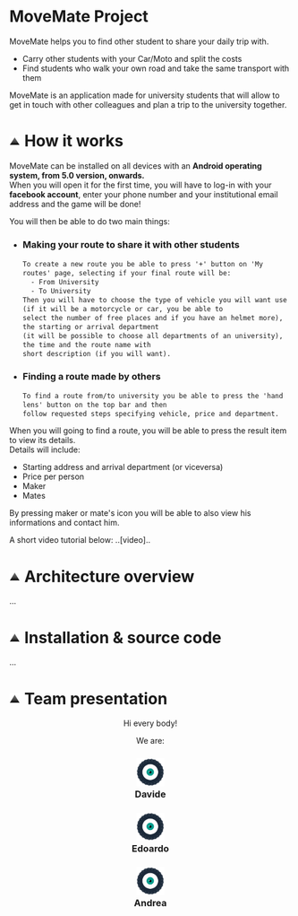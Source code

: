 <h1 id="project"> MoveMate Project </h1>

MoveMate helps you to find other student to share your daily trip with.
* Carry other students with your Car/Moto and split the costs
* Find students who walk your own road and take the same transport with them

MoveMate is an application made for university students that will allow to get in touch with other colleagues and plan a trip to the university together.
 
<h1 id="how-works"><a href="#menu"><img src="vector-icon.png" alt="su" width="20"></a> How it works </h1>

MoveMate can be installed on all devices with an **Android operating system, from 5.0 version, onwards.** <br>
When you will open it for the first time, you will have to log-in with your **facebook account**, enter your phone number and your institutional email address and the game will be done!

You will then be able to do two main things:
* ### Making your route to share it with other students
      To create a new route you be able to press '+' button on 'My routes' page, selecting if your final route will be:
        - From University
        - To University
      Then you will have to choose the type of vehicle you will want use (if it will be a motorcycle or car, you be able to
      select the number of free places and if you have an helmet more), the starting or arrival department 
      (it will be possible to choose all departments of an university), the time and the route name with 
      short description (if you will want).
* ### Finding a route made by others
      To find a route from/to university you be able to press the 'hand lens' button on the top bar and then 
      follow requested steps specifying vehicle, price and department.

When you will going to find a route, you will be able to press the result item to view its details. <br>
Details will include:
* Starting address and arrival department (or viceversa)
* Price per person
* Maker
* Mates

By pressing maker or mate's icon you will be able to also view his informations and contact him.

A short video tutorial below:
..[video]..

<h1 id="arch-view"><a href="#menu"><img src="vector-icon.png" alt="su" width="20"></a> Architecture overview </h1>
...

<h1 id="install-source"><a href="#menu"><img src="vector-icon.png" alt="su" width="20"></a> Installation &amp; source code </h1>
...
<h1 id="team"><a href="#menu"><img src="vector-icon.png" alt="su" width="20"></a> Team presentation </h1>
<section class="site-footer" style="color: $header-heading-color; text-align: center;">
<style>
.btn.profile { 
color: rgba(0, 255, 200, 0.7); 
background-color: rgba(0, 255, 200, 0.08); 
border-color: rgba(0, 255, 200, 0.2);
}
</style>
Hi every body!

We are:

<section id="team-items">
 <h3 class="profile"><img src="logo.gif" alt="su" width="50"><br>Davide</h3>
 <h3 class="profile"><img src="logo.gif" alt="su" width="50"><br>Edoardo</h3>
 <h3 class="profile"><img src="logo.gif" alt="su" width="50"><br>Andrea</h3>
</section>
</section>

